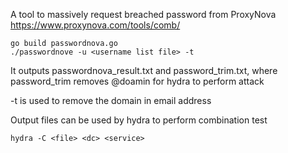 A tool to massively request breached password from ProxyNova https://www.proxynova.com/tools/comb/

```
go build passwordnova.go
./passwordnove -u <username list file> -t
```
It outputs passwordnova_result.txt and password_trim.txt, where password_trim removes @doamin for hydra to perform attack


-t is used to remove the domain in email address


Output files can be used by hydra to perform combination test
```
hydra -C <file> <dc> <service>
```
